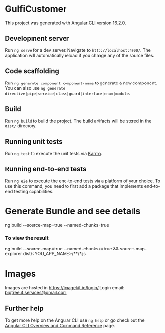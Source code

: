 # GulfiCustomer

This project was generated with [Angular CLI](https://github.com/angular/angular-cli) version 16.2.0.

## Development server

Run `ng serve` for a dev server. Navigate to `http://localhost:4200/`. The application will automatically reload if you change any of the source files.

## Code scaffolding

Run `ng generate component component-name` to generate a new component. You can also use `ng generate directive|pipe|service|class|guard|interface|enum|module`.

## Build

Run `ng build` to build the project. The build artifacts will be stored in the `dist/` directory.

## Running unit tests

Run `ng test` to execute the unit tests via [Karma](https://karma-runner.github.io).

## Running end-to-end tests

Run `ng e2e` to execute the end-to-end tests via a platform of your choice. To use this command, you need to first add a package that implements end-to-end testing capabilities.

# Generate Bundle and see details
ng build --source-map=true --named-chunks=true
### To view the result
ng build --source-map=true --named-chunks==true && source-map-explorer dist/<YOU_APP_NAME>/**/*.js

# Images
Images are hosted in https://imagekit.io/login/
Login email: bigtree.it.services@gmail.com

## Further help

To get more help on the Angular CLI use `ng help` or go check out the [Angular CLI Overview and Command Reference](https://angular.io/cli) page.
